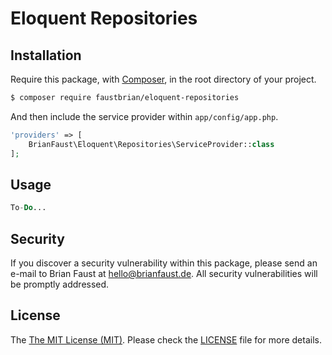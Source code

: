 # Eloquent Repositories

## Installation

Require this package, with [Composer](https://getcomposer.org/), in the root directory of your project.

``` bash
$ composer require faustbrian/eloquent-repositories
```

And then include the service provider within `app/config/app.php`.

``` php
'providers' => [
    BrianFaust\Eloquent\Repositories\ServiceProvider::class
];
```

## Usage

``` php
To-Do...
```

## Security

If you discover a security vulnerability within this package, please send an e-mail to Brian Faust at hello@brianfaust.de. All security vulnerabilities will be promptly addressed.

## License

The [The MIT License (MIT)](LICENSE). Please check the [LICENSE](LICENSE) file for more details.
